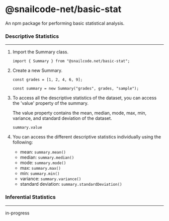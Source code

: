 # @snailcode-net/basic-stat
An npm package for performing basic statistical analysis.


### Descriptive Statistics ###
---
1. Import the Summary class.


   `import { Summary } from "@snailcode.net/basic-stat";`
2. Create a new Summary.


    `const grades = [1, 2, 4, 6, 9];`
    
    `const summary = new Summary("grades", grades, "sample");`
3. To access all the descriptive statistics of the dataset, you can access the 'value' property of the summary. 
   
   
   The value property contains the mean, median, mode, max, min, variance, and standard deviation of the dataset.

    `summary.value`
4. You can access the different descriptive statistics individually using the following:


    * mean: `summary.mean()`
    * median: `summary.median()`
    * mode: `summary.mode()`
    * max: `summary.max()`
    * min: `summary.min()`
    * variance: `summary.variance()`
    * standard deviation: `summary.standardDeviation()`

### Inferential Statistics ###
---
in-progress

